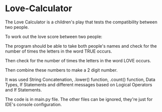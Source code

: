 # Love-Calculator

The Love Calculator is a children's play that tests the compatibility between two people.

To work out the love score between two people:

The program should be able to take both people's names and check for the number of times the letters in the word TRUE occurs. 

Then check for the number of times the letters in the word LOVE occurs. 

Then combine these numbers to make a 2 digit number.

It was used String Concatenation, .lower() function, .count() function, Data Types, If Statements and different messages based on Logical Operators and If Statements.

The code is in main.py file. The other files can be ignored, they're just for IDE's console configuration.
